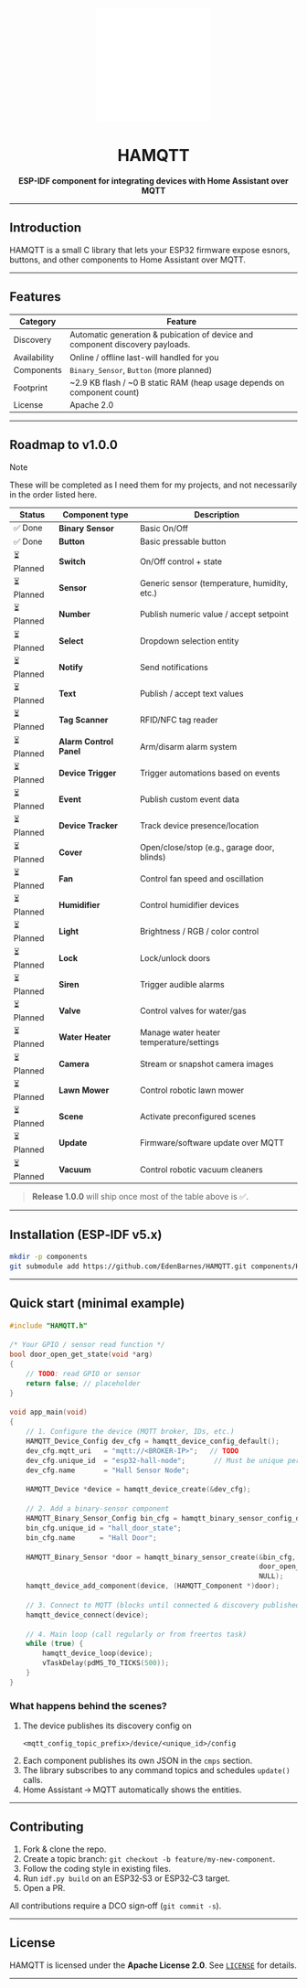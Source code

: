 <p align="center">
  <a href="https://github.com/EdenBarnes/HAMQTT" target="_blank" rel="noopener noreferrer">
    <img src="https://raw.githubusercontent.com/EdenBarnes/HAMQTT/refs/heads/main/docs/logo.svg" alt="EdenElectronics Logo" width="200">
  </a>
</p>

<h1 align="center">HAMQTT</h1>

<p align="center">
  <b>ESP-IDF component for integrating devices with Home Assistant over MQTT</b>
</p>

---

## Introduction
HAMQTT is a small C library that lets your ESP32 firmware expose esnors, buttons, and other components to Home Assistant over MQTT.

---

## Features

| Category     | Feature                                                                       |
| ------------ | ----------------------------------------------------------------------------- |
| Discovery    | Automatic generation & pubication of device and component discovery payloads. |
| Availability | Online / offline last-will handled for you                                    |
| Components   | `Binary_Sensor`, `Button` (more planned)                                      |
| Footprint    | ~2.9 KB flash / ~0 B static RAM (heap usage depends on component count)       |
| License      | Apache 2.0                                                                    |

---

## Roadmap to v1.0.0

> [!NOTE]
> These will be completed as I need them for my projects, and not necessarily in the order listed here.

| Status    | Component type       | Description                                  |
| --------- | --------------------| --------------------------------------------|
| ✅ Done    | **Binary Sensor**    | Basic On/Off                                |
| ✅ Done    | **Button**           | Basic pressable button                      |
| ⏳ Planned | **Switch**           | On/Off control + state                      |
| ⏳ Planned | **Sensor**           | Generic sensor (temperature, humidity, etc.)|
| ⏳ Planned | **Number**           | Publish numeric value / accept setpoint    |
| ⏳ Planned | **Select**           | Dropdown selection entity                   |
| ⏳ Planned | **Notify**           | Send notifications                          |
| ⏳ Planned | **Text**             | Publish / accept text values                |
| ⏳ Planned | **Tag Scanner**      | RFID/NFC tag reader                         |
| ⏳ Planned | **Alarm Control Panel** | Arm/disarm alarm system                    |
| ⏳ Planned | **Device Trigger**   | Trigger automations based on events        |
| ⏳ Planned | **Event**            | Publish custom event data                   |
| ⏳ Planned | **Device Tracker**   | Track device presence/location              |
| ⏳ Planned | **Cover**            | Open/close/stop (e.g., garage door, blinds)|
| ⏳ Planned | **Fan**              | Control fan speed and oscillation          |
| ⏳ Planned | **Humidifier**       | Control humidifier devices                  |
| ⏳ Planned | **Light**            | Brightness / RGB / color control            |
| ⏳ Planned | **Lock**             | Lock/unlock doors                           |
| ⏳ Planned | **Siren**            | Trigger audible alarms                      |
| ⏳ Planned | **Valve**            | Control valves for water/gas                |
| ⏳ Planned | **Water Heater**     | Manage water heater temperature/settings   |
| ⏳ Planned | **Camera**           | Stream or snapshot camera images            |
| ⏳ Planned | **Lawn Mower**       | Control robotic lawn mower                  |
| ⏳ Planned | **Scene**            | Activate preconfigured scenes               |
| ⏳ Planned | **Update**           | Firmware/software update over MQTT          |
| ⏳ Planned | **Vacuum**           | Control robotic vacuum cleaners             |

> **Release 1.0.0** will ship once most of the table above is ✅.

---

## Installation (ESP‑IDF v5.x)

``` bash
mkdir -p components
git submodule add https://github.com/EdenBarnes/HAMQTT.git components/HAMQTT
```

---

## Quick start (minimal example)

```c
#include "HAMQTT.h"

/* Your GPIO / sensor read function */
bool door_open_get_state(void *arg)
{
    // TODO: read GPIO or sensor
    return false; // placeholder
}

void app_main(void)
{
    // 1. Configure the device (MQTT broker, IDs, etc.)
    HAMQTT_Device_Config dev_cfg = hamqtt_device_config_default();
    dev_cfg.mqtt_uri   = "mqtt://<BROKER‑IP>";   // TODO
    dev_cfg.unique_id  = "esp32‑hall‑node";       // Must be unique per device
    dev_cfg.name       = "Hall Sensor Node";

    HAMQTT_Device *device = hamqtt_device_create(&dev_cfg);

    // 2. Add a binary‑sensor component
    HAMQTT_Binary_Sensor_Config bin_cfg = hamqtt_binary_sensor_config_default();
    bin_cfg.unique_id = "hall_door_state";
    bin_cfg.name      = "Hall Door";

    HAMQTT_Binary_Sensor *door = hamqtt_binary_sensor_create(&bin_cfg,
                                                             door_open_get_state,
                                                             NULL);
    hamqtt_device_add_component(device, (HAMQTT_Component *)door);

    // 3. Connect to MQTT (blocks until connected & discovery published)
    hamqtt_device_connect(device);

    // 4. Main loop (call regularly or from freertos task)
    while (true) {
        hamqtt_device_loop(device);
        vTaskDelay(pdMS_TO_TICKS(500));
    }
}
```

### What happens behind the scenes?

1. The device publishes its discovery config on
   ```
   <mqtt_config_topic_prefix>/device/<unique_id>/config
   ```
2. Each component publishes its own JSON in the `cmps` section.
3. The library subscribes to any command topics and schedules `update()` calls.
4. Home Assistant → MQTT automatically shows the entities.

---

## Contributing

1. Fork & clone the repo.
2. Create a topic branch: `git checkout -b feature/my‑new‑component`.
3. Follow the coding style in existing files.
4. Run `idf.py build` on an ESP32‑S3 or ESP32‑C3 target.
5. Open a PR.

All contributions require a DCO sign‑off (`git commit -s`).

---

## License

HAMQTT is licensed under the **Apache License 2.0**. See [`LICENSE`](LICENSE) for details.

---
